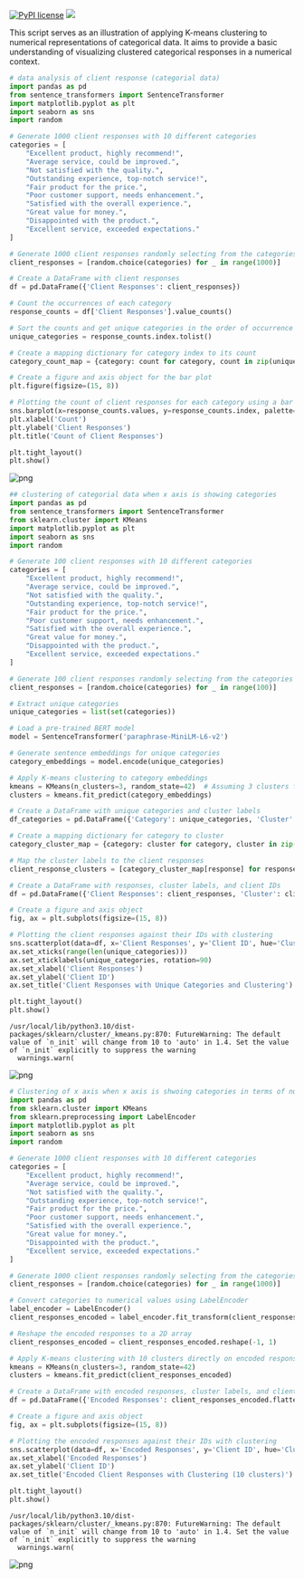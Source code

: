 [![PyPI license](https://img.shields.io/pypi/l/ansicolortags.svg)](https://pypi.python.org/pypi/ansicolortags/)
 <img src="https://img.shields.io/badge/Colab-F9AB00?style=for-the-badge&logo=googlecolab&color=525252" /> 

 This script serves as an illustration of applying K-means clustering to numerical representations of categorical data. It aims to provide a basic understanding of visualizing clustered categorical responses in a numerical context.



```python
# data analysis of client response (categorial data)
import pandas as pd
from sentence_transformers import SentenceTransformer
import matplotlib.pyplot as plt
import seaborn as sns
import random

# Generate 1000 client responses with 10 different categories
categories = [
    "Excellent product, highly recommend!",
    "Average service, could be improved.",
    "Not satisfied with the quality.",
    "Outstanding experience, top-notch service!",
    "Fair product for the price.",
    "Poor customer support, needs enhancement.",
    "Satisfied with the overall experience.",
    "Great value for money.",
    "Disappointed with the product.",
    "Excellent service, exceeded expectations."
]

# Generate 1000 client responses randomly selecting from the categories
client_responses = [random.choice(categories) for _ in range(1000)]

# Create a DataFrame with client responses
df = pd.DataFrame({'Client Responses': client_responses})

# Count the occurrences of each category
response_counts = df['Client Responses'].value_counts()

# Sort the counts and get unique categories in the order of occurrence
unique_categories = response_counts.index.tolist()

# Create a mapping dictionary for category index to its count
category_count_map = {category: count for category, count in zip(unique_categories, response_counts)}

# Create a figure and axis object for the bar plot
plt.figure(figsize=(15, 8))

# Plotting the count of client responses for each category using a bar plot
sns.barplot(x=response_counts.values, y=response_counts.index, palette='viridis')
plt.xlabel('Count')
plt.ylabel('Client Responses')
plt.title('Count of Client Responses')

plt.tight_layout()
plt.show()

```


    
![png](README_files/README_0_0.png)
    



```python
## clustering of categorial data when x axis is showing categories
import pandas as pd
from sentence_transformers import SentenceTransformer
from sklearn.cluster import KMeans
import matplotlib.pyplot as plt
import seaborn as sns
import random

# Generate 100 client responses with 10 different categories
categories = [
    "Excellent product, highly recommend!",
    "Average service, could be improved.",
    "Not satisfied with the quality.",
    "Outstanding experience, top-notch service!",
    "Fair product for the price.",
    "Poor customer support, needs enhancement.",
    "Satisfied with the overall experience.",
    "Great value for money.",
    "Disappointed with the product.",
    "Excellent service, exceeded expectations."
]

# Generate 100 client responses randomly selecting from the categories
client_responses = [random.choice(categories) for _ in range(100)]

# Extract unique categories
unique_categories = list(set(categories))

# Load a pre-trained BERT model
model = SentenceTransformer('paraphrase-MiniLM-L6-v2')

# Generate sentence embeddings for unique categories
category_embeddings = model.encode(unique_categories)

# Apply K-means clustering to category embeddings
kmeans = KMeans(n_clusters=3, random_state=42)  # Assuming 3 clusters for demonstration
clusters = kmeans.fit_predict(category_embeddings)

# Create a DataFrame with unique categories and cluster labels
df_categories = pd.DataFrame({'Category': unique_categories, 'Cluster': clusters})

# Create a mapping dictionary for category to cluster
category_cluster_map = {category: cluster for category, cluster in zip(unique_categories, clusters)}

# Map the cluster labels to the client responses
client_response_clusters = [category_cluster_map[response] for response in client_responses]

# Create a DataFrame with responses, cluster labels, and client IDs
df = pd.DataFrame({'Client Responses': client_responses, 'Cluster': client_response_clusters, 'Client ID': range(1, 101)})

# Create a figure and axis object
fig, ax = plt.subplots(figsize=(15, 8))

# Plotting the client responses against their IDs with clustering
sns.scatterplot(data=df, x='Client Responses', y='Client ID', hue='Cluster', palette='viridis', ax=ax)
ax.set_xticks(range(len(unique_categories)))
ax.set_xticklabels(unique_categories, rotation=90)
ax.set_xlabel('Client Responses')
ax.set_ylabel('Client ID')
ax.set_title('Client Responses with Unique Categories and Clustering')

plt.tight_layout()
plt.show()

```

    /usr/local/lib/python3.10/dist-packages/sklearn/cluster/_kmeans.py:870: FutureWarning: The default value of `n_init` will change from 10 to 'auto' in 1.4. Set the value of `n_init` explicitly to suppress the warning
      warnings.warn(



    
![png](README_files/README_1_1.png)
    



```python
# Clustering of x axis when x axis is shwoing categories in terms of numerical values
import pandas as pd
from sklearn.cluster import KMeans
from sklearn.preprocessing import LabelEncoder
import matplotlib.pyplot as plt
import seaborn as sns
import random

# Generate 1000 client responses with 10 different categories
categories = [
    "Excellent product, highly recommend!",
    "Average service, could be improved.",
    "Not satisfied with the quality.",
    "Outstanding experience, top-notch service!",
    "Fair product for the price.",
    "Poor customer support, needs enhancement.",
    "Satisfied with the overall experience.",
    "Great value for money.",
    "Disappointed with the product.",
    "Excellent service, exceeded expectations."
]

# Generate 1000 client responses randomly selecting from the categories
client_responses = [random.choice(categories) for _ in range(1000)]

# Convert categories to numerical values using LabelEncoder
label_encoder = LabelEncoder()
client_responses_encoded = label_encoder.fit_transform(client_responses)

# Reshape the encoded responses to a 2D array
client_responses_encoded = client_responses_encoded.reshape(-1, 1)

# Apply K-means clustering with 10 clusters directly on encoded responses
kmeans = KMeans(n_clusters=3, random_state=42)
clusters = kmeans.fit_predict(client_responses_encoded)

# Create a DataFrame with encoded responses, cluster labels, and client IDs
df = pd.DataFrame({'Encoded Responses': client_responses_encoded.flatten(), 'Cluster': clusters, 'Client ID': range(1, 1001)})

# Create a figure and axis object
fig, ax = plt.subplots(figsize=(15, 8))

# Plotting the encoded responses against their IDs with clustering
sns.scatterplot(data=df, x='Encoded Responses', y='Client ID', hue='Cluster', palette='viridis', ax=ax)
ax.set_xlabel('Encoded Responses')
ax.set_ylabel('Client ID')
ax.set_title('Encoded Client Responses with Clustering (10 clusters)')

plt.tight_layout()
plt.show()

```

    /usr/local/lib/python3.10/dist-packages/sklearn/cluster/_kmeans.py:870: FutureWarning: The default value of `n_init` will change from 10 to 'auto' in 1.4. Set the value of `n_init` explicitly to suppress the warning
      warnings.warn(



    
![png](README_files/README_2_1.png)
    

